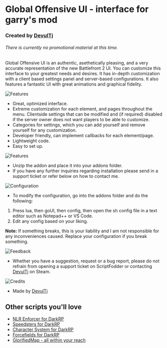# Global Offensive UI - interface for garry's mod

### Created by [DevulTj](https://steamcommunity.com/id/devul)
###### There is currently no promotional material at this time.

Global Offensive UI is an authentic, asethetically pleasing, and a very accurate representation of the new Battlefront 2 UI. You can customize this interface to your greatest needs and desires. It has in-depth customization with a client based settings panel and server-based configurations. It also features a fantastic UI with great animations and graphical fidelity.

![Features](http://devultj.co.uk/i/gqout8.png)
- Great, optimized interface.
- Extreme customization for each element, and pages throughout the menu. Clientside settings that can be modified and (if required) disabled if the server owner does not want players to be able to customize.
- Categories for settings, which you can add yourself and remove yourself for any customization.
- Developer friendly, can implement callbacks for each element/page.
- Lightweight code.
- Easy to set up.

![Features](http://devultj.co.uk/i/b44rfi.png)
- Unzip the addon and place it into your addons folder.
- If you have any further inquiries regarding installation please send in a support ticket or refer below on how to contact me.

![Configuration](http://devultj.co.uk/i/tnhpwj.png)
- To modify the configuration, go into the addons folder and do the following:

1. Press lua, then goUI, then config, then open the sh config file in a text editor such as Notepad++ or VS Code.
2. Edit any config based on your liking. 

**Note:** If something breaks, this is your liability and I am not responsible for any inconveniences caused. Replace your configuration if you break something.

![Feedback](http://devultj.co.uk/i/zof13i.png)
- Whether you have a suggestion, request or a bug report, please do not refrain from opening a support ticket on ScriptFodder or contacting [DevulTj](https://steamcommunity.com/id/devul) on Steam.

![Credits](http://devultj.co.uk/i/61fzmd.png)
- Made by [DevulTj](https://steamcommunity.com/id/devul)

## Other scripts you'll love
- [NLR Enforcer for DarkRP](https://scriptfodder.com/scripts/view/2791)
- [Speedsters for DarkRP](https://scriptfodder.com/scripts/view/2360)
- [Character System for DarkRP](https://scriptfodder.com/scripts/view/2935)
- [Forcefields for DarkRP](https://scriptfodder.com/scripts/view/3462)
- [GlorifiedMap - all within your reach](https://www.gmodstore.com/scripts/view/4008)
